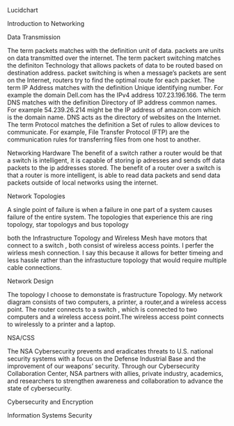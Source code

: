 Lucidchart 

Introduction to Networking 

 Data Transmission 

The term packets matches with the definition unit of data. packets are units on data transmitted over the internet. The term packert switching matches the definiton Technology that allows packets of data to be routed based on destination address. packet switching is when a message’s packets are sent on the Internet, routers try to find the optimal route for each packet. The term IP Address matches with the definition Unique identifying number. For example the domain  Dell.com has the IPv4 address 107.23.196.166. The term DNS matches with the definition Directory of IP address common names.  For example 54.239.26.214 might be the IP address of amazon.com which is the domain name. DNS acts as the directory of websites on the Internet. The term Protocol matches the definition a Set of rules to allow devices to communicate. For example, File Transfer Protocol (FTP) are the communication rules for transferring files from one host to another.


Networking Hardware 
The benefit of a switch rather a router would be that a switch is intelligent, it is capable of storing ip adresses and sends off data packets to the ip addresses stored. The benefit of a router over a switch is that a router is more intelligent, is able to read data packets and send data packets outside of local networks using the internet.

 Network Topologies 
 
 A single point of failure is when a failure in one part of a system causes failure of the entire system. The topologies that experience this are ring topology, star topologys and bus topology
 
 both the Infrastructure Topology and Wireless Mesh have motors that connect to a switch , both consist of wireless access points. I perfer the wirless mesh connection. I say this because it allows for better timeing and less hassle rather than the infrastucture topology that would require multiple cable connections.
 
 
Network Design

The topology I choose to demonstate is frastructure Topology.  My network diagram consists of two computers, a printer, a router,and a wireless access point. The router connects to a switch , which is connected to two computers and a wireless access point.The wireless access point connects to wirelessly to a printer and a laptop.

NSA/CSS 

The NSA Cybersecurity prevents and eradicates threats to U.S. national security systems with a focus on the Defense Industrial Base and the improvement of our weapons’ security. Through our Cybersecurity Collaboration Center, NSA partners with allies, private industry, academics, and researchers to strengthen awareness and collaboration to advance the state of cybersecurity.

Cybersecurity and Encryption 

Information Systems Security 
